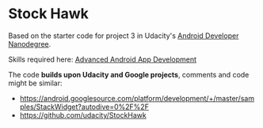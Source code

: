 # Stock Hawk

Based on the starter code for project 3 in Udacity's [Android Developer Nanodegree](https://github.com/udacity/StockHawk). 

Skills required here: [Advanced Android App Development](https://www.udacity.com/course/advanced-android-app-development--ud855)

The code **builds upon Udacity and Google projects**, comments and code might be similar:
* https://android.googlesource.com/platform/development/+/master/samples/StackWidget?autodive=0%2F%2F
* https://github.com/udacity/StockHawk
